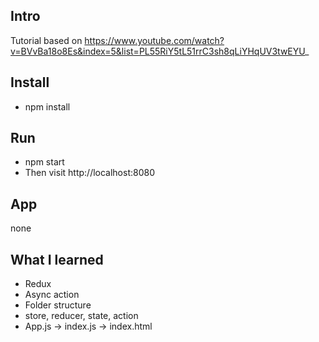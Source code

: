 ## Intro

Tutorial based on https://www.youtube.com/watch?v=BVvBa18o8Es&index=5&list=PL55RiY5tL51rrC3sh8qLiYHqUV3twEYU_

## Install

* npm install


## Run

* npm start
* Then visit http://localhost:8080

## App

none

## What I learned

* Redux
* Async action
* Folder structure
* store, reducer, state, action
* App.js -> index.js -> index.html
